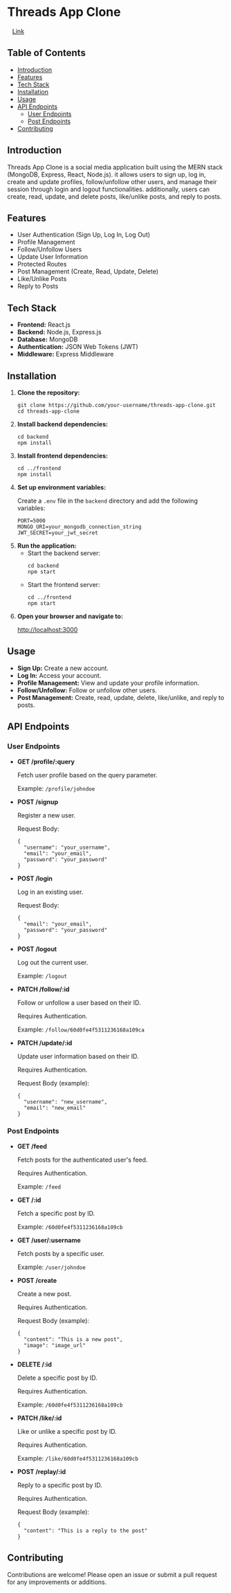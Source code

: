 
<h1>Threads App Clone</h1> &nbsp;&nbsp;&nbsp;<a href='https://threads-od4x.onrender.com/auth'>Link</a>

 <h2>Table of Contents</h2>
    <ul>
        <li><a href="#introduction">Introduction</a></li>
        <li><a href="#features">Features</a></li>
        <li><a href="#tech-stack">Tech Stack</a></li>
        <li><a href="#installation">Installation</a></li>
        <li><a href="#usage">Usage</a></li>
        <li><a href="#api-endpoints">API Endpoints</a>
            <ul>
                <li><a href="#user-endpoints">User Endpoints</a></li>
                <li><a href="#post-endpoints">Post Endpoints</a></li>
            </ul>
        </li>
        <li><a href="#contributing">Contributing</a></li>
    </ul>

<h2 id="introduction">Introduction</h2>
    <p>Threads App Clone is a social media application built using the MERN stack (MongoDB, Express, React, Node.js). it allows users to sign up, log in, create and update profiles, follow/unfollow other users, and manage their session through login and logout functionalities. additionally, users can create, read, update, and delete posts, like/unlike posts, and reply to posts.</p>

<h2 id="features">Features</h2>
<ul>
        <li>User Authentication (Sign Up, Log In, Log Out)</li>
        <li>Profile Management</li>
        <li>Follow/Unfollow Users</li>
        <li>Update User Information</li>
        <li>Protected Routes</li>
        <li>Post Management (Create, Read, Update, Delete)</li>
        <li>Like/Unlike Posts</li>
        <li>Reply to Posts</li>
    </ul>

 <h2 id="tech-stack">Tech Stack</h2>
<ul>
        <li><strong>Frontend:</strong> React.js</li>
        <li><strong>Backend:</strong> Node.js, Express.js</li>
        <li><strong>Database:</strong> MongoDB</li>
        <li><strong>Authentication:</strong> JSON Web Tokens (JWT)</li>
        <li><strong>Middleware:</strong> Express Middleware</li>
    </ul>

 <h2 id="installation">Installation</h2>
    <ol>
        <li><strong>Clone the repository:</strong>
            <pre><code>git clone https://github.com/your-username/threads-app-clone.git
cd threads-app-clone</code></pre>
        </li>
        <li><strong>Install backend dependencies:</strong>
            <pre><code>cd backend
npm install</code></pre>
        </li>
        <li><strong>Install frontend dependencies:</strong>
            <pre><code>cd ../frontend
npm install</code></pre>
        </li>
        <li><strong>Set up environment variables:</strong>
            <p>Create a <code>.env</code> file in the <code>backend</code> directory and add the following variables:</p>
            <pre><code>PORT=5000
MONGO_URI=your_mongodb_connection_string
JWT_SECRET=your_jwt_secret</code></pre>
        </li>
        <li><strong>Run the application:</strong>
            <ul>
                <li>Start the backend server:
                    <pre><code>cd backend
npm start</code></pre>
                </li>
                <li>Start the frontend server:
                    <pre><code>cd ../frontend
npm start</code></pre>
                </li>
            </ul>
        </li>
        <li><strong>Open your browser and navigate to:</strong>
            <p><a href="http://localhost:3000">http://localhost:3000</a></p>
        </li>
    </ol>

<h2 id="usage">Usage</h2>
<ul>
        <li><strong>Sign Up:</strong> Create a new account.</li>
        <li><strong>Log In:</strong> Access your account.</li>
        <li><strong>Profile Management:</strong> View and update your profile information.</li>
        <li><strong>Follow/Unfollow:</strong> Follow or unfollow other users.</li>
        <li><strong>Post Management:</strong> Create, read, update, delete, like/unlike, and reply to posts.</li>
    </ul>

<h2 id="api-endpoints">API Endpoints</h2>
    <h3 id="user-endpoints">User Endpoints</h3>
    <ul>
        <li><strong>GET /profile/:query</strong>
            <p>Fetch user profile based on the query parameter.</p>
            <p>Example: <code>/profile/johndoe</code></p>
        </li>
        <li><strong>POST /signup</strong>
            <p>Register a new user.</p>
            <p>Request Body:</p>
            <pre><code>{
  "username": "your_username",
  "email": "your_email",
  "password": "your_password"
}</code></pre>
        </li>
        <li><strong>POST /login</strong>
            <p>Log in an existing user.</p>
            <p>Request Body:</p>
            <pre><code>{
  "email": "your_email",
  "password": "your_password"
}</code></pre>
        </li>
        <li><strong>POST /logout</strong>
            <p>Log out the current user.</p>
            <p>Example: <code>/logout</code></p>
        </li>
        <li><strong>PATCH /follow/:id</strong>
            <p>Follow or unfollow a user based on their ID.</p>
            <p>Requires Authentication.</p>
            <p>Example: <code>/follow/60d0fe4f5311236168a109ca</code></p>
        </li>
        <li><strong>PATCH /update/:id</strong>
            <p>Update user information based on their ID.</p>
            <p>Requires Authentication.</p>
            <p>Request Body (example):</p>
            <pre><code>{
  "username": "new_username",
  "email": "new_email"
}</code></pre>
        </li>
    </ul>

<h3 id="post-endpoints">Post Endpoints</h3>
    <ul>
        <li><strong>GET /feed</strong>
            <p>Fetch posts for the authenticated user's feed.</p>
            <p>Requires Authentication.</p>
            <p>Example: <code>/feed</code></p>
        </li>
        <li><strong>GET /:id</strong>
            <p>Fetch a specific post by ID.</p>
            <p>Example: <code>/60d0fe4f5311236168a109cb</code></p>
        </li>
        <li><strong>GET /user/:username</strong>
            <p>Fetch posts by a specific user.</p>
            <p>Example: <code>/user/johndoe</code></p>
        </li>
        <li><strong>POST /create</strong>
            <p>Create a new post.</p>
            <p>Requires Authentication.</p>
            <p>Request Body (example):</p>
            <pre><code>{
  "content": "This is a new post",
  "image": "image_url"
}</code></pre>
        </li>
        <li><strong>DELETE /:id</strong>
            <p>Delete a specific post by ID.</p>
            <p>Requires Authentication.</p>
            <p>Example: <code>/60d0fe4f5311236168a109cb</code></p>
        </li>
        <li><strong>PATCH /like/:id</strong>
            <p>Like or unlike a specific post by ID.</p>
            <p>Requires Authentication.</p>
            <p>Example: <code>/like/60d0fe4f5311236168a109cb</code></p>
        </li>
        <li><strong>POST /replay/:id</strong>
            <p>Reply to a specific post by ID.</p>
            <p>Requires Authentication.</p>
            <p>Request Body (example):</p>
            <pre><code>{
  "content": "This is a reply to the post"
}</code></pre>
        </li>
    </ul>

<h2 id="contributing">Contributing</h2>
    <p>Contributions are welcome! Please open an issue or submit a pull request for any improvements or additions.</p>

